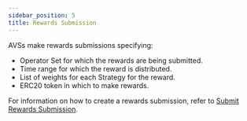 ```yaml
---
sidebar_position: 5
title: Rewards Submission
---
```


AVSs make rewards submissions specifying:

* Operator Set for which the rewards are being submitted.
* Time range for which the reward is distributed.
* List of weights for each Strategy for the reward.
* ERC20 token in which to make rewards.

For information on how to create a rewards submission, refer to [Submit Rewards Submission](../../developers/howto/build/submit-rewards-submissions.md).
